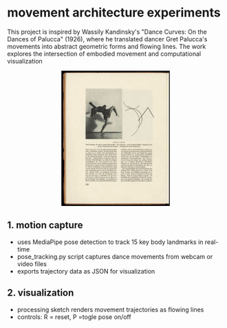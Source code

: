 # movement architecture experiments 
This project is inspired by Wassily Kandinsky's "Dance Curves: On the Dances of Palucca" (1926), where he translated dancer Gret Palucca's movements into abstract geometric forms and flowing lines. The work explores the intersection of embodied movement and computational visualization


<p align="center">
  <img src="content/kandinsky_dance.jpg" alt="INPUT IMAGE" width="50%" />
</p>

## 1. motion capture 
- uses MediaPipe pose detection to track 15 key body landmarks in real-time
- pose_tracking.py script captures dance movements from webcam or video files
- exports trajectory data as JSON for visualization

## 2. visualization 
- processing sketch renders movement trajectories as flowing lines 
- controls: R = reset, P =togle pose on/off 